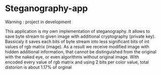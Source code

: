 # Steganography-app
Warning : project in development

This application is my own implementation of steganography.
It allows to save byte stream to given image with additional cryptography (private key).
Bassicaly it saves each bits of byte stream into less significant bits of int values of rgb matrix (image).
As a result we receive modified image with hidden additional information, 
that cannot be distinguished from the original with the naked eye, or even algorithms without original image.
With encoded every value of rgb matrix and using 2 bits per color value, total distorion is about 1.17% of orginal
